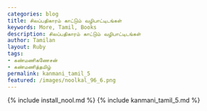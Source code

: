 ```yaml
---  
categories: blog  
title: சிலப்பதிகாரம் காட்டும் வழிபாட்டிடங்கள்
keywords: More, Tamil, Books  
description: சிலப்பதிகாரம் காட்டும் வழிபாட்டிடங்கள்
author: Tamilan  
layout: Ruby  
tags:     
- கண்மணிகணேசன்
- கண்மணித்தமிழ்
permalink: kanmani_tamil_5  
featured: /images/noolkal_96_6.png  
---  
```

{% include install_nool.md %} 
{% include kanmani_tamil_5.md %} 

